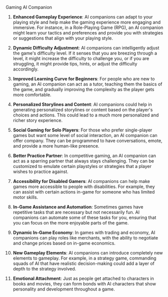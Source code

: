 Gaming AI Companion 

1. **Enhanced Gameplay Experience**: AI companions can adapt to your playing style and help make the gaming experience more engaging and immersive. For instance, in a Role-Playing Game (RPG), an AI companion might learn your tactics and preferences and provide you with strategies or suggestions that align with your playing style.

2. **Dynamic Difficulty Adjustment**: AI companions can intelligently adjust the game's difficulty level. If it senses that you are breezing through a level, it might increase the difficulty to challenge you, or if you are struggling, it might provide tips, hints, or adjust the difficulty accordingly.

3. **Improved Learning Curve for Beginners**: For people who are new to gaming, an AI companion can act as a tutor, teaching them the basics of the game, and gradually improving the complexity as the player gets more comfortable.

4. **Personalized Storylines and Content**: AI companions could help in generating personalized storylines or content based on the player's choices and actions. This could lead to a much more personalized and richer story experience.

5. **Social Gaming for Solo Players**: For those who prefer single-player games but want some level of social interaction, an AI companion can offer company. They can be programmed to have conversations, emote, and provide a more human-like presence.

6. **Better Practice Partner**: In competitive gaming, an AI companion can act as a sparring partner that always stays challenging. They can be customized to emulate certain playstyles or strategies that a player wishes to practice against.

7. **Accessibility for Disabled Gamers**: AI companions can help make games more accessible to people with disabilities. For example, they can assist with certain actions in-game for someone who has limited motor skills.

8. **In-Game Assistance and Automation**: Sometimes games have repetitive tasks that are necessary but not necessarily fun. AI companions can automate some of these tasks for you, ensuring that you can focus on the more enjoyable parts of the game.

9. **Dynamic In-Game Economy**: In games with trading and economy, AI companions can play roles like merchants, with the ability to negotiate and change prices based on in-game economics.

10. **New Gameplay Elements**: AI companions can introduce completely new elements to gameplay. For example, in a strategy game, commanding squads of AI that have realistic decision-making could add a layer of depth to the strategy involved.

11. **Emotional Attachment**: Just as people get attached to characters in books and movies, they can form bonds with AI characters that show personality and development throughout a game.

